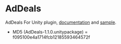 # AdDeals

AdDeals For Unity plugin, [documentation](http://docs.sdkbox.com/en/unity/addeals/) and [sample](https://github.com/sdkbox/AdDeals-Unity-Sample).

- MD5 (AdDeals-1.1.0.unitypackage) = f095100e4a1714fcb12185593464572f

